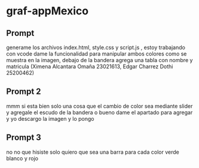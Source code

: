 # graf-appMexico
## Prompt
generame los archivos index.html, style.css y script.js , estoy trabajando con vcode dame la funcionalidad para manipular ambos colores como se muestra en la imagen, debajo de la bandera agrega una tabla con nombre y matricula (Ximena Alcantara Omaña 23021613, Edgar Charrez Dothi 25200462)
## Prompt 2
mmm si esta bien solo una cosa que el cambio de color sea mediante slider y agregale el escudo de la bandera o bueno dame el apartado para agregar y yo descargo la imagen y lo pongo
## Prompt 3
no no que hisiste solo quiero que sea una barra para cada color verde blanco y rojo
